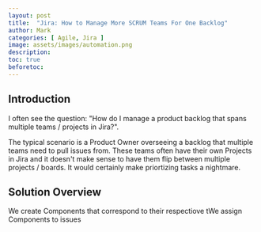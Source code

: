 ```yaml
---
layout: post
title:  "Jira: How to Manage More SCRUM Teams For One Backlog"
author: Mark
categories: [ Agile, Jira ]
image: assets/images/automation.png
description: 
toc: true
beforetoc: 
---
```

## Introduction
I often see the question: "How do I manage a product backlog that spans multiple teams / projects in Jira?".  

The typical scenario is a Product Owner overseeing a backlog that multiple teams need to pull issues from. These teams often have their own Projects in Jira and it doesn't make sense to have them flip between multiple projects / boards. It would certainly make priortizing tasks a nightmare.

## Solution Overview
We create Components that correspond to their respectiove tWe assign Components to issues
<!--stackedit_data:
eyJoaXN0b3J5IjpbLTQ2NDA2Nzc2NiwtMTg5NTkzMDk2Ml19
-->